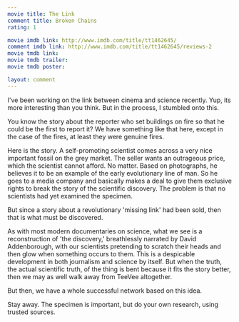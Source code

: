 ```yaml
---
movie title: The Link
comment title: Broken Chains
rating: 1

movie imdb link: http://www.imdb.com/title/tt1462645/
comment imdb link: http://www.imdb.com/title/tt1462645/reviews-2
movie tmdb link: 
movie tmdb trailer: 
movie tmdb poster: 

layout: comment
---
```


I've been working on the link between cinema and science recently. Yup, its more interesting than you think. But in the process, I stumbled onto this.

You know the story about the reporter who set buildings on fire so that he could be the first to report it? We have something like that here, except in the case of the fires, at least they were genuine fires.

Here is the story. A self-promoting scientist comes across a very nice important fossil on the grey market. The seller wants an outrageous price, which the scientist cannot afford. No matter. Based on photographs, he believes it to be an example of the early evolutionary line of man. So he goes to a media company and basically makes a deal to give them exclusive rights to break the story of the scientific discovery. The problem is that no scientists had yet examined the specimen. 

But since a story about a revolutionary 'missing link' had been sold, then that is what must be discovered.

As with most modern documentaries on science, what we see is a reconstruction of 'the discovery,' breathlessly narrated by David Addenborough, with our scientists pretending to scratch their heads and then glow when something occurs to them. This is a despicable development in both journalism and science by itself. But when the truth, the actual scientific truth, of the thing is bent because it fits the story better, then we may as well walk away from TeeVee altogether.

But then, we have a whole successful network based on this idea.

Stay away. The specimen is important, but do your own research, using trusted sources.